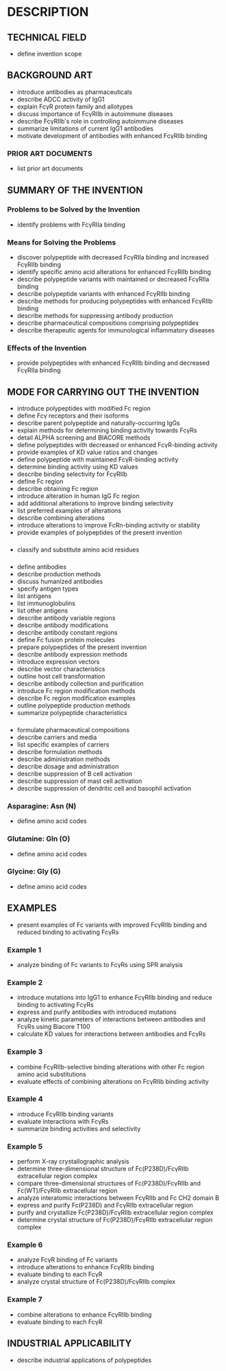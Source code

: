 # DESCRIPTION

## TECHNICAL FIELD

- define invention scope

## BACKGROUND ART

- introduce antibodies as pharmaceuticals
- describe ADCC activity of IgG1
- explain FcγR protein family and allotypes
- discuss importance of FcγRIIb in autoimmune diseases
- describe FcγRIIb's role in controlling autoimmune diseases
- summarize limitations of current IgG1 antibodies
- motivate development of antibodies with enhanced FcγRIIb binding

### PRIOR ART DOCUMENTS

- list prior art documents

## SUMMARY OF THE INVENTION

### Problems to be Solved by the Invention

- identify problems with FcγRIIa binding

### Means for Solving the Problems

- discover polypeptide with decreased FcγRIIa binding and increased FcγRIIb binding
- identify specific amino acid alterations for enhanced FcγRIIb binding
- describe polypeptide variants with maintained or decreased FcγRIIa binding
- describe polypeptide variants with enhanced FcγRIIb binding
- describe methods for producing polypeptides with enhanced FcγRIIb binding
- describe methods for suppressing antibody production
- describe pharmaceutical compositions comprising polypeptides
- describe therapeutic agents for immunological inflammatory diseases

### Effects of the Invention

- provide polypeptides with enhanced FcγRIIb binding and decreased FcγRIIa binding

## MODE FOR CARRYING OUT THE INVENTION

- introduce polypeptides with modified Fc region
- define Fcγ receptors and their isoforms
- describe parent polypeptide and naturally-occurring IgGs
- explain methods for determining binding activity towards FcγRs
- detail ALPHA screening and BIACORE methods
- define polypeptides with decreased or enhanced FcγR-binding activity
- provide examples of KD value ratios and changes
- define polypeptide with maintained FcγR-binding activity
- determine binding activity using KD values
- describe binding selectivity for FcγRIIb
- define Fc region
- describe obtaining Fc region
- introduce alteration in human IgG Fc region
- add additional alterations to improve binding selectivity
- list preferred examples of alterations
- describe combining alterations
- introduce alterations to improve FcRn-binding activity or stability
- provide examples of polypeptides of the present invention

### <Substitution>

- classify and substitute amino acid residues

### <Antibody>

- define antibodies
- describe production methods
- discuss humanized antibodies
- specify antigen types
- list antigens
- list immunoglobulins
- list other antigens
- describe antibody variable regions
- describe antibody modifications
- describe antibody constant regions
- define Fc fusion protein molecules
- prepare polypeptides of the present invention
- describe antibody expression methods
- introduce expression vectors
- describe vector characteristics
- outline host cell transformation
- describe antibody collection and purification
- introduce Fc region modification methods
- describe Fc region modification examples
- outline polypeptide production methods
- summarize polypeptide characteristics

### <Pharmaceutical Compositions>

- formulate pharmaceutical compositions
- describe carriers and media
- list specific examples of carriers
- describe formulation methods
- describe administration methods
- describe dosage and administration
- describe suppression of B cell activation
- describe suppression of mast cell activation
- describe suppression of dendritic cell and basophil activation

### Asparagine: Asn (N)

- define amino acid codes

### Glutamine: Gln (O)

- define amino acid codes

### Glycine: Gly (G)

- define amino acid codes

## EXAMPLES

- present examples of Fc variants with improved FcγRIIb binding and reduced binding to activating FcγRs

### Example 1

- analyze binding of Fc variants to FcγRs using SPR analysis

### Example 2

- introduce mutations into IgG1 to enhance FcγRIIb binding and reduce binding to activating FcγRs
- express and purify antibodies with introduced mutations
- analyze kinetic parameters of interactions between antibodies and FcγRs using Biacore T100
- calculate KD values for interactions between antibodies and FcγRs

### Example 3

- combine FcγRIIb-selective binding alterations with other Fc region amino acid substitutions
- evaluate effects of combining alterations on FcγRIIb binding activity

### Example 4

- introduce FcγRIIb binding variants
- evaluate interactions with FcγRs
- summarize binding activities and selectivity

### Example 5

- perform X-ray crystallographic analysis
- determine three-dimensional structure of Fc(P238D)/FcγRIIb extracellular region complex
- compare three-dimensional structures of Fc(P238D)/FcγRIIb and Fc(WT)/FcγRIIb extracellular region
- analyze interatomic interactions between FcγRIIb and Fc CH2 domain B
- express and purify Fc(P238D) and FcγRIIb extracellular region
- purify and crystallize Fc(P238D)/FcγRIIb extracellular region complex
- determine crystal structure of Fc(P238D)/FcγRIIb extracellular region complex

### Example 6

- analyze FcγR binding of Fc variants
- introduce alterations to enhance FcγRIIb binding
- evaluate binding to each FcγR
- analyze crystal structure of Fc(P238D)/FcγRIIb complex

### Example 7

- combine alterations to enhance FcγRIIb binding
- evaluate binding to each FcγR

## INDUSTRIAL APPLICABILITY

- describe industrial applications of polypeptides

